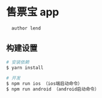 # 售票宝 app

```bash
  author lend
```

## 构建设置

```bash
# 安装依赖
$ yarn install

# 开发
$ npm run ios （ios端启动命令）
$ npm run android （android启动命令）

```
